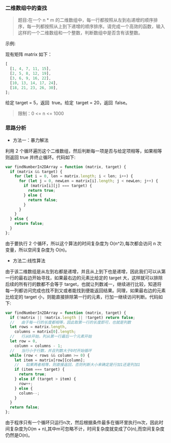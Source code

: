 ### 二维数组中的查找

> 题目:在一个 n \* m 的二维数组中，每一行都按照从左到右递增的顺序排序，每一列都按照从上到下递增的顺序排序。请完成一个高效的函数，输入这样的一个二维数组和一个整数，判断数组中是否含有该整数。

示例:

现有矩阵 matrix 如下：

```js
[
  [1, 4, 7, 11, 15],
  [2, 5, 8, 12, 19],
  [3, 6, 9, 16, 22],
  [10, 13, 14, 17, 24],
  [18, 21, 23, 26, 30],
];
```

给定 target = 5，返回  true。给定  target = 20，返回  false。

> 限制：0 <= n <= 1000

### 思路分析

- 方法一：暴力解法

利用 2 个循环遍历这个二维数组，然后判断每一项是否与给定项相等，如果相等则返回 true 并终止循环。代码如下:

```js
var findNumberIn2DArray = function (matrix, target) {
  if (matrix && target) {
    for (let i = 0, len = matrix.length; i < len; i++) {
      for (let j = 0, newLen = matrix[i].length; j < newLen; j++) {
        if (matrix[i][j] === target) {
          return true;
        } else {
          return false;
        }
      }
    }
  } else {
    return false;
  }
};
```

由于要执行 2 个循环，所以这个算法的时间复杂度为 O(n^2),每次都会访问 n 次变量，所以空间复杂度为 O(n)。

- 方法二:线性算法

由于该二维数组是从左到右都是递增，并且从上到下也是递增，因此我们可以从第一行的最右边开始寻找，如果最右边的元素比给定的 target 大，这样就可以排除后续的所有行的数都不会等于 target，也就让列数减一，继续进行比较，知道将每一列都访问完成也找不到又或者能找到便能返回结果。同理，如果最右边的元素比给定的 target 小，则能直接排除第一行的元素，行加一继续访问判断。代码如下:

```js
var findNumberIn2DArray = function (matrix, target) {
  if (!matrix || !matrix.length || !target) return false;
  //   由于每一行的长度都相等，因此取第一行的长度即可，也就是列数
  let rows = matrix.length,
    columns = matrix[0].length;
  //   行从0开始，列从第一行最后一个元素开始
  let row = 0,
    column = columns - 1;
  //   当行小于行数，并且列数大于0时开始循环
  while (row < rows && column >= 0) {
    let item = matrix[row][column];
    //   如果两者相等，则直接返回，否则判断大小来确定是行加1还是列加1
    if (item === target) {
      return true;
    } else if (target > item) {
      row++;
    } else {
      column--;
    }
  }
  return false;
};

```

由于程序只有一个循环只运行n次，然后根据条件最多在循环里执行m次，因此时间复杂度为O(m + n),其中m可忽略不计，时间复杂度就变成了O(n),而空间复杂度仍然是O(n)。
